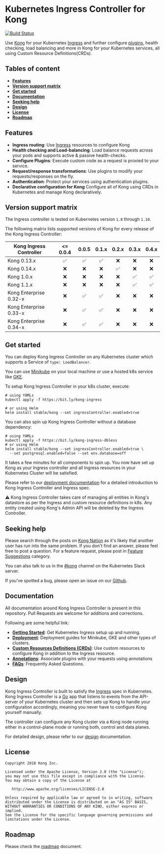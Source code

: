 # Kubernetes Ingress Controller for Kong

[![Build Status](https://travis-ci.org/Kong/kubernetes-ingress-controller.svg?branch=master)](https://travis-ci.org/Kong/kubernetes-ingress-controller)

Use [Kong][kong] for your Kubernetes [Ingress][ingress]
and further configure [plugins][kong-hub], health checking,
load balancing and more in Kong
for your Kubernetes services, all using
Custom Resource Definitions(CRDs).

## Tables of content

- [**Features**](#features)
- [**Version support matrix**](#version-support-matrix)
- [**Get started**](#get-started)
- [**Documentation**](#documentation)
- [**Seeking help**](#seeking-help)
- [**Design**](#design)
- [**License**](#license)
- [**Roadmap**](#roadmap)

## Features

- **Ingress routing**: Use [Ingress][ingress] resources to configure Kong
- **Health checking and Load-balancing**: Load balance requests across
  your pods and supports active & passive health-checks.
- **Configure Plugins**: Execute custom code
  as a request is proxied to your service.
- **Request/response transformations**: Use plugins to
  modify your requests/responses on the fly.
- **Authentication**: Protect your services using authentication
  plugins.
- **Declarative configuration for Kong** Configure all of Kong
  using CRDs in Kubernetes and manage Kong declaratively.

## Version support matrix

The Ingress controller is tested on
Kubernetes version `1.8` through `1.10`.

The following matrix lists supported versions of
Kong for every release of the Kong Ingress Controller:

| Kong Ingress Controller  | <= 0.0.4           | 0.0.5              | 0.1.x              | 0.2.x              | 0.3.x              | 0.4.x              |
|--------------------------|:------------------:|:------------------:|:------------------:|:------------------:|:------------------:|:------------------:|
| Kong 0.13.x              | :white_check_mark: | :white_check_mark: | :white_check_mark: | :x:                | :x:                | :x:                |
| Kong 0.14.x              | :x:                | :x:                | :x:                | :white_check_mark: | :x:                | :x:                |
| Kong 1.0.x               | :x:                | :x:                | :x:                | :x:                | :white_check_mark: | :white_check_mark: |
| Kong 1.1.x               | :x:                | :x:                | :x:                | :x:                | :white_check_mark: | :white_check_mark: |
| Kong Enterprise 0.32-x   | :x:                | :white_check_mark: | :white_check_mark: | :x:                | :x:                | :x:                |
| Kong Enterprise 0.33-x   | :x:                | :white_check_mark: | :white_check_mark: | :x:                | :x:                | :x:                |
| Kong Enterprise 0.34-x   | :x:                | :white_check_mark: | :white_check_mark: | :x:                | :x:                | :x:                |

## Get started

You can deploy Kong Ingress Controller on any
Kubernetes cluster which supports a Service of `type: LoadBalancer`.

You can use
[Minikube](https://kubernetes.io/docs/setup/minikube/)
on your local machine or use
a hosted k8s service like
[GKE](https://cloud.google.com/kubernetes-engine/).

To setup Kong Ingress Controller in your k8s cluster, execute:

```shell
# using YAMLs
kubectl apply -f https://bit.ly/kong-ingress

# or using Helm
helm install stable/kong --set ingressController.enabled=true
```

You can also spin up Kong Ingress Controller without a database dependency:

```
# using YAMLs
kubectl apply -f https://bit.ly/kong-ingress-dbless
# or using Helm
helm install stable/kong --set ingressController.enabled=true \
  --set postgresql.enabled=false --set env.database=off
```

It takes a few minutes for all components to
spin up.
You now have set up Kong as your Ingress controller and
all Ingress resources in your Kubernetes Cluster will be satisfied.

Please refer to our [deployment documentation][deployment]
for a detailed introduction to Kong Ingress Controller
and Ingress spec.

:warning: Kong Ingress Controller takes care of managing all entities in Kong's
datastore as per the Ingress and custom resource definitions in k8s.
Any entity created using Kong's Admin API will be
deleted by the Ingress Controller.

## Seeking help

Please search through the posts on
[Kong Nation](https://discuss.konghq.com/c/kubernetes) as it's
likely that another user has run into the same problem.
If you don't find an answer, please feel free to post a question.
For a feature request, please post in
[Feature Suggestions](https://discuss.konghq.com/c/feature-suggestions)
category.

You can also talk to us in the
[#kong](https://kubernetes.slack.com/messages/kong) channel on the
Kubernetes Slack server.

If you've spotted a bug, please open an issue
on our [Github](https://github.com/kong/kubernetes-ingress-controller/issues).

## Documentation

All documentation around Kong Ingress Controller is present in this
repository. Pull Requests are welcome for additions and corrections.

Following are some helpful link:

- [**Getting Started**][docs]:
  Get Kubernetes Ingress setup up and running.
- [**Deployment**][deployment]:
  Deployment guides for Minikube, GKE
  and other types of clusters.
- [**Custom Resources Definitions (CRDs)**][crds]:
  Use custom resources
  to configure Kong in addition to the Ingress resource.
- [**Annotations**][annotations]:
  Associate plugins with your requests using annotations
- [**FAQs**][faqs]: Frequently Asked Questions.

## Design

Kong Ingress Controller is built to satisfy the [Ingress][ingress]
spec in Kubernetes.
Kong Ingress Controller is a [Go](https://golang.org/) app
that listens to events from the API-server of your Kubernetes cluster
and then sets up Kong to handle your configuration accordingly,
meaning you never have to configure Kong yourself manually.

The controller can configure any Kong cluster via a
Kong node running either in a control-plane mode
or running both, control and data planes.

For detailed design, please refer to our
[design][design] documentation.

## License

```text
Copyright 2018 Kong Inc.

Licensed under the Apache License, Version 2.0 (the "License");
you may not use this file except in compliance with the License.
You may obtain a copy of the License at

   http://www.apache.org/licenses/LICENSE-2.0

Unless required by applicable law or agreed to in writing, software
distributed under the License is distributed on an "AS IS" BASIS,
WITHOUT WARRANTIES OR CONDITIONS OF ANY KIND, either express or implied.
See the License for the specific language governing permissions and
limitations under the License.
```

## Roadmap

Please check the [roadmap][roadmap] document.

[ingress]: https://kubernetes.io/docs/concepts/services-networking/ingress/
[kong]: https://konghq.com/kong-community-edition/
[kong-hub]: https://docs.konghq.com/hub/
[docs]: docs/
[deployment]: docs/deployment/
[annotations]: docs/annotations.md
[crds]: docs/custom-resources.md
[roadmap]: docs/roadmap.md
[design]: docs/design.md
[faqs]: docs/faq.md
